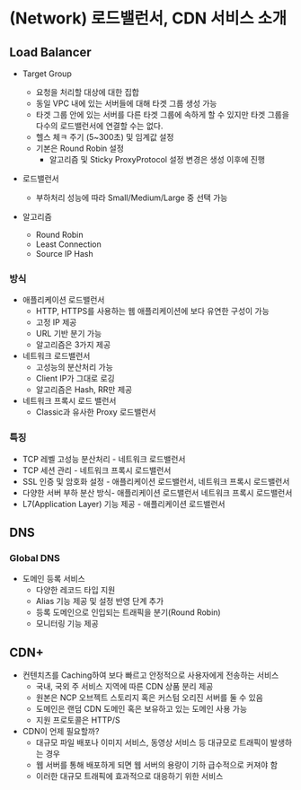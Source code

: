 # (Network) 로드밸런서, CDN 서비스 소개
## Load Balancer
- Target Group
    - 요청을 처리할 대상에 대한 집합
    - 동일 VPC 내에 있는 서버들에 대해 타겟 그룹 생성 가능
    - 타겟 그룹 안에 있는 서버를 다른 타겟 그룹에 속하게 할 수 있지만 타겟 그룹을 다수의 로드밸런서에 연결할 수는 없다.
    - 헬스 체ㅋ 주기 (5~300초) 및 임계값 설정
    - 기본은 Round Robin 설정
        - 알고리즘 및 Sticky ProxyProtocol 설정 변경은 생성 이후에 진행

- 로드밸런서
    - 부하처리 성능에 따라 Small/Medium/Large 중 선택 가능

- 알고리즘
    - Round Robin
    - Least Connection
    - Source IP Hash

### 방식
- 애플리케이션 로드밸런서
    - HTTP, HTTPS를 사용하는 웹 애플리케이션에 보다 유연한 구성이 가능
    - 고정 IP 제공
    - URL 기반 분기 가능
    - 알고리즘은 3가지 제공
- 네트워크 로드밸런서
    - 고성능의 분산처리 가능
    - Client IP가 그대로 로깅
    - 알고리즘은 Hash, RR만 제공
- 네트워크 프록시 로드 밸런서
    - Classic과 유사한 Proxy 로드밸런서

### 특징
- TCP 레벨 고성능 분산처리 - 네트워크 로드밸런서
- TCP 세션 관리 - 네트워크 프록시 로드밸런서
- SSL 인증 및 암호화 설정 - 애플리케이션 로드밸런서, 네트워크 프록시 로드밸런서
- 다양한 서버 부하 분산 방식- 애플리케이션 로드밸런서 네트워크 프록시 로드밸런서
- L7(Application Layer) 기능 제공 - 애플리케이션 로드밸런서

## DNS
### Global DNS
- 도메인 등록 서비스
    - 다양한 레코드 타입 지원
    - Alias 기능 제공 및 설정 반영 단계 추가
    - 등록 도메인으로 인입되는 트래픽을 분기(Round Robin)
    - 모니터링 기능 제공

## CDN+
- 컨텐치츠를 Caching하여 보다 빠르고 안정적으로 사용자에게 전송하는 서비스
    - 국내, 국외 주 서비스 지역에 따른 CDN 상품 분리 제공
    - 원본은 NCP 오브젝트 스토리지 혹은 커스텀 오리진 서버를 둘 수 있음
    - 도메인은 랜덤 CDN 도메인 혹은 보유하고 있는 도메인 사용 가능
    - 지원 프로토콜은 HTTP/S
- CDN이 언제 필요할까?
    - 대규모 파일 배포나 이미지 서비스, 동영상 서비스 등 대규모로 트래픽이 발생하는 경우
    - 웹 서버를 통해 배포하게 되면 웹 서버의 용량이 기하 급수적으로 커져야 함
    - 이러한 대규모 트래픽에 효과적으로 대응하기 위한 서비스

